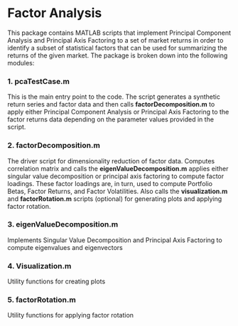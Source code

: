 # Factor Analysis
This package contains MATLAB scripts that implement Principal Component Analysis and Principal Axis Factoring to a set of market returns in order to identify a subset of statistical factors that can be used for summarizing the returns of the given market. The package is broken down into the following modules:<br/>
### 1. pcaTestCase.m
This is the main entry point to the code. The script generates a synthetic return series and factor data and then calls **factorDecomposition.m** to apply either Principal Component Analysis or Principal Axis Factoring to the factor returns data depending on the parameter values provided in the script.
### 2. factorDecomposition.m
The driver script for dimensionality reduction of factor data. Computes correlation matrix and calls the **eigenValueDecomposition.m** applies either singular value decomposition or principal axis factoring to compute factor loadings. These factor loadings are, in turn, used to compute Portfolio Betas, Factor Returns, and Factor Volatilities. Also calls the **visualization.m** and **factorRotation.m** scripts (optional) for generating plots and applying factor rotation.
### 3. eigenValueDecomposition.m
Implements Singular Value Decomposition and Principal Axis Factoring to compute eigenvalues and eigenvectors
### 4. Visualization.m
Utility functions for creating plots
### 5. factorRotation.m
Utility functions for applying factor rotation
